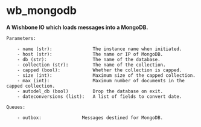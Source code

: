 wb_mongodb
==========

**A Wishbone IO which loads messages into a MongoDB.**
            
    Parameters:        

        - name (str):               The instance name when initiated.
        - host (str):               The name or IP of MongoDB.
        - db (str):                 The name of the database.
        - collection (str):         The name of the collection.
        - capped (bool):            Whether the collection is capped.
        - size (int):               Maximum size of the capped collection.
        - max (int):                Maximum number of documents in the capped collection.
        - autodel_db (bool)         Drop the database on exit.
        - dateconversions (list):   A list of fields to convert date.

    Queues:
        
        - outbox:               Messages destined for MongoDB.
    

